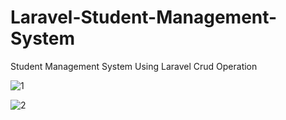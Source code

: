 # Laravel-Student-Management-System
Student Management System Using Laravel Crud Operation

![1](https://github.com/MrTineth/Laravel-Student-Management-System/assets/106744622/65d8482b-3ffe-497a-87a1-79aaa79fee89)

![2](https://github.com/MrTineth/Laravel-Student-Management-System/assets/106744622/998972e3-4870-42c9-aa61-aa88a658142e)


